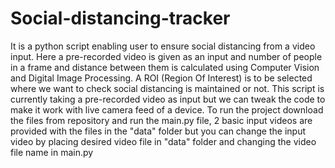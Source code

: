 # Social-distancing-tracker
It is a python script enabling user to ensure social distancing from a video input.  Here a pre-recorded video is given as an input and number of people in a frame and distance between them is calculated using Computer Vision and Digital Image Processing.  A ROI (Region Of Interest) is to be selected where we want to check social distancing is maintained or not. This script is currently taking a pre-recorded video as input but we can tweak the code to make it work with live camera feed of a device. To run the project download the files from repository and run the main.py file, 2 basic input videos are provided with the files in the "data" folder but you can change the input video by placing desired video file in "data" folder and changing the video file name in main.py
